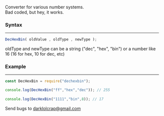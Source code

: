 Converter for various number systems.  
Bad coded, but hey, it works.

### Syntax
-----
```js
DecHexBin( oldValue , oldType , newType );
```

oldType and newType can be a string ("dec", "hex", "bin") or a number like 16 (16 for hex, 10 for dec, etc)

### Example
-----
```js
const DecHexBin = require("dechexbin");

console.log(DecHexBin("ff","hex","dec")); // 255
    
console.log(DecHexBin("1111","bin",8)); // 17
```

Send bugs to darklolcrap@gmail.com
